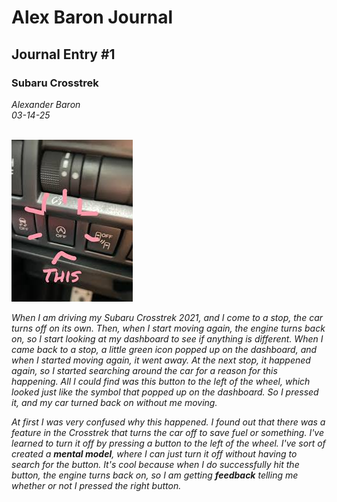<h1>Alex Baron Journal</h1>

<h2>Journal Entry #1</h2>
<h3>Subaru Crosstrek</h3>
<em>Alexander Baron<em></em> <br> 03-14-25<br><br>

![Subaru Auto-Turn Off Button!](download.jpg)



  When I am driving my Subaru Crosstrek 2021, and I come to a stop, the car turns off on its own. Then, when I start moving again, the engine turns back on, so I start looking at my dashboard to see if anything is different. When I came back to a stop, a little green icon popped up on the dashboard, and when I started moving again, it went away. At the next stop, it happened again, so I started searching around the car for a reason for this happening. All I could find was this button to the left of the wheel, which looked just like the symbol that popped up on the dashboard. So I pressed it, and my car turned back on without me moving.
  
  At first I was very confused why this happened. I found out that there was a feature in the Crosstrek that turns the car off to save fuel or something. I've learned to turn it off by pressing a button to the left of the wheel. I've sort of created a **mental model**, where I can just turn it off without having to search for the button. It's cool because when I do successfully hit the button, the engine turns back on, so I am getting **feedback** telling me whether or not I pressed the right button.


